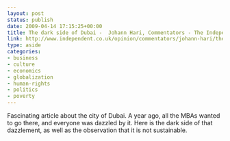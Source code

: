 ```yaml
---
layout: post
status: publish
date: 2009-04-14 17:15:25+00:00
title: The dark side of Dubai -  Johann Hari, Commentators - The Independent
link: http://www.independent.co.uk/opinion/commentators/johann-hari/the-dark-side-of-dubai-1664368.html
type: aside
categories:
- business
- culture
- economics
- globalization
- human-rights
- politics
- poverty
---
```


Fascinating article about the city of Dubai. A year ago, all the MBAs wanted to go there, and everyone was dazzled by it. Here is the dark side of that dazzlement, as well as the observation that it is not sustainable.
